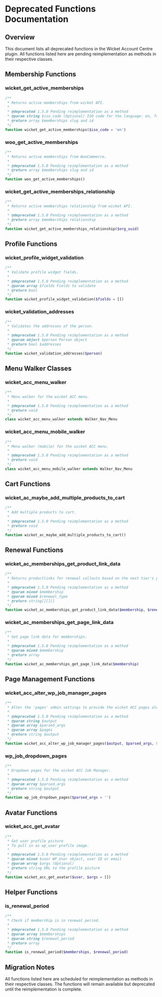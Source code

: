 # Deprecated Functions Documentation

## Overview
This document lists all deprecated functions in the Wicket Account Centre plugin. All functions listed here are pending reimplementation as methods in their respective classes.

## Membership Functions

### wicket_get_active_memberships
```php
/**
 * Returns active memberships from wicket API.
 *
 * @deprecated 1.5.0 Pending reimplementation as a method
 * @param string $iso_code (Optional) ISO code for the language: en, fr, es, etc.
 * @return array $memberships slug and id
 */
function wicket_get_active_memberships($iso_code = 'en')
```

### woo_get_active_memberships
```php
/**
 * Returns active memberships from WooCommerce.
 *
 * @deprecated 1.5.0 Pending reimplementation as a method
 * @return array $memberships slug and id
 */
function woo_get_active_memberships()
```

### wicket_get_active_memberships_relationship
```php
/**
 * Returns active memberships relationship from wicket API.
 *
 * @deprecated 1.5.0 Pending reimplementation as a method
 * @return array $memberships relationship
 */
function wicket_get_active_memberships_relationship($org_uuid)
```

## Profile Functions

### wicket_profile_widget_validation
```php
/**
 * Validate profile widget fields.
 *
 * @deprecated 1.5.0 Pending reimplementation as a method
 * @param array $fields Fields to validate
 * @return bool
 */
function wicket_profile_widget_validation($fields = [])
```

### wicket_validation_addresses
```php
/**
 * Validates the addresses of the person.
 *
 * @deprecated 1.5.0 Pending reimplementation as a method
 * @param object $person Person object
 * @return bool $addresses
 */
function wicket_validation_addresses($person)
```

## Menu Walker Classes

### wicket_acc_menu_walker
```php
/**
 * Menu walker for the wicket ACC menu.
 *
 * @deprecated 1.5.0 Pending reimplementation as a method
 * @return void
 */
class wicket_acc_menu_walker extends Walker_Nav_Menu
```

### wicket_acc_menu_mobile_walker
```php
/**
 * Menu walker (mobile) for the wicket ACC menu.
 *
 * @deprecated 1.5.0 Pending reimplementation as a method
 * @return void
 */
class wicket_acc_menu_mobile_walker extends Walker_Nav_Menu
```

## Cart Functions

### wicket_ac_maybe_add_multiple_products_to_cart
```php
/**
 * Add multiple products to cart.
 *
 * @deprecated 1.5.0 Pending reimplementation as a method
 * @return void
 */
function wicket_ac_maybe_add_multiple_products_to_cart()
```

## Renewal Functions

### wicket_ac_memberships_get_product_link_data
```php
/**
 * Returns productlinks for renewal callouts based on the next tier's products assigned.
 *
 * @deprecated 1.5.0 Pending reimplementation as a method
 * @param mixed $membership
 * @param mixed $renewal_type
 * @return string[][][]
 */
function wicket_ac_memberships_get_product_link_data($membership, $renewal_type)
```

### wicket_ac_memberships_get_page_link_data
```php
/**
 * Get page link data for memberships.
 *
 * @deprecated 1.5.0 Pending reimplementation as a method
 * @param mixed $membership
 * @return array
 */
function wicket_ac_memberships_get_page_link_data($membership)
```

## Page Management Functions

### wicket_acc_alter_wp_job_manager_pages
```php
/**
 * Alter the 'pages' admin settings to provide the wicket ACC pages along with normal pages.
 *
 * @deprecated 1.5.0 Pending reimplementation as a method
 * @param string $output
 * @param array $parsed_args
 * @param array $pages
 * @return string $output
 */
function wicket_acc_alter_wp_job_manager_pages($output, $parsed_args, $pages)
```

### wp_job_dropdown_pages
```php
/**
 * Dropdown pages for the wicket ACC Job Manager.
 *
 * @deprecated 1.5.0 Pending reimplementation as a method
 * @param array $parsed_args
 * @return string $output
 */
function wp_job_dropdown_pages($parsed_args = '')
```

## Avatar Functions

### wicket_acc_get_avatar
```php
/**
 * Get user profile picture
 * To pull in as wp_user profile image.
 *
 * @deprecated 1.5.0 Pending reimplementation as a method
 * @param mixed $user WP_User object, user ID or email
 * @param array $args (Optional)
 * @return string URL to the profile picture
 */
function wicket_acc_get_avatar($user, $args = [])
```

## Helper Functions

### is_renewal_period
```php
/**
 * Check if membership is in renewal period.
 *
 * @deprecated 1.5.0 Pending reimplementation as a method
 * @param array $memberships
 * @param string $renewal_period
 * @return array
 */
function is_renewal_period($memberships, $renewal_period)
```

## Migration Notes
All functions listed here are scheduled for reimplementation as methods in their respective classes. The functions will remain available but deprecated until the reimplementation is complete.
